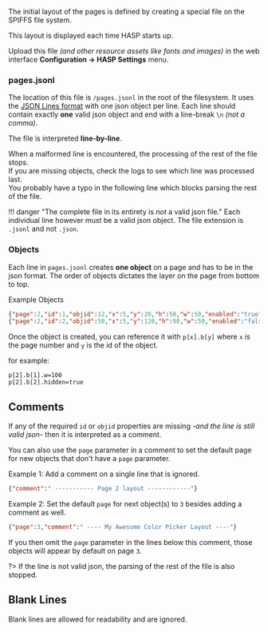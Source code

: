 The initial layout of the pages is defined by creating a special file on the SPIFFS file system.

This layout is displayed each time HASP starts up.

Upload this file *(and other resource assets like fonts and images)* in the web interface **Configuration -> HASP Settings** menu.

### pages.jsonl

The location of this file is `/pages.jsonl` in the root of the filesystem. 
It uses the [JSON Lines format](http://www.jsonlines.org) with one json object per line. 
Each line should contain exactly **one** valid json object and end with a line-break `\n` *(not a comma)*.

The file is interpreted **line-by-line**.    

When a malformed line is encountered, the processing of the rest of the file stops.    
If you are missing objects, check the logs to see which line was processed last.    
You probably have a typo in the following line which blocks parsing the rest of the file.    

!!! danger "The complete file in its entirety is *not* a valid json file."
    Each individual line however must be a valid json object.
    The file extension is `.jsonl` and not `.json`.
    
### Objects
Each line in `pages.jsonl` creates **one object** on a page and has to be in the json format.
The order of objects dictates the layer on the page from bottom to top.

Example Objects
```json
{"page":2,"id":1,"objid":12,"x":5,"y":20,"h":50,"w":50,"enabled":"true","hidden":"false"}
{"page":2,"id":2,"objid":50,"x":5,"y":120,"h":90,"w":50,"enabled":"false","hidden":"false"}
```

Once the object is created, you can reference it with `p[x].b[y]` where `x` is the page number and `y` is the id of the object.

for example:
```
p[2].b[1].w=100
p[2].b[2].hidden=true
```

## Comments
If any of the required `id` or `objid` properties are missing -*and the line is still valid json*- then it is interpreted as a comment.

You can also use the `page` parameter in a comment to set the default page for new objects that don't have a `page` parameter.

Example 1: Add a comment on a single line that is ignored.
```json
{"comment":" ----------- Page 2 layout ------------"}
```

Example 2: Set the default `page` for next object(s) to `3` besides adding a comment as well.

```json
{"page":3,"comment":" ---- My Awesome Color Picker Layout ----"}
```

If you then omit the `page` parameter in the lines below this comment, those objects will appear by default on page `3`.

?> If the line is not valid json, the parsing of the rest of the file is also stopped.

## Blank Lines
Blank lines are allowed for readability and are ignored.
